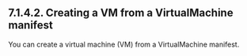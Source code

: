 ## 7.1.4.2. Creating a VM from a VirtualMachine manifest

You can create a virtual machine (VM) from a VirtualMachine manifest.

